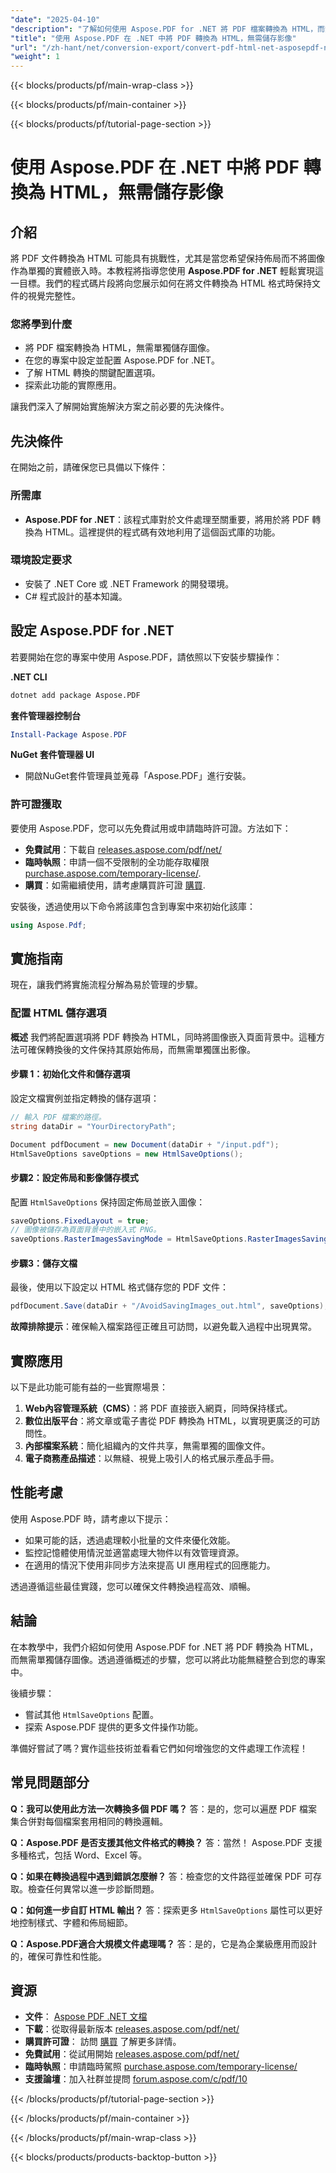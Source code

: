 ```yaml
---
"date": "2025-04-10"
"description": "了解如何使用 Aspose.PDF for .NET 將 PDF 檔案轉換為 HTML，而無需單獨儲存影像。透過我們的詳細指南保持佈局完整性。"
"title": "使用 Aspose.PDF 在 .NET 中將 PDF 轉換為 HTML，無需儲存影像"
"url": "/zh-hant/net/conversion-export/convert-pdf-html-net-asposepdf-no-images/"
"weight": 1
---
```


{{< blocks/products/pf/main-wrap-class >}}

{{< blocks/products/pf/main-container >}}

{{< blocks/products/pf/tutorial-page-section >}}


# 使用 Aspose.PDF 在 .NET 中將 PDF 轉換為 HTML，無需儲存影像

## 介紹

將 PDF 文件轉換為 HTML 可能具有挑戰性，尤其是當您希望保持佈局而不將圖像作為單獨的實體嵌入時。本教程將指導您使用 **Aspose.PDF for .NET** 輕鬆實現這一目標。我們的程式碼片段將向您展示如何在將文件轉換為 HTML 格式時保持文件的視覺完整性。

### 您將學到什麼
- 將 PDF 檔案轉換為 HTML，無需單獨儲存圖像。
- 在您的專案中設定並配置 Aspose.PDF for .NET。
- 了解 HTML 轉換的關鍵配置選項。
- 探索此功能的實際應用。

讓我們深入了解開始實施解決方案之前必要的先決條件。

## 先決條件

在開始之前，請確保您已具備以下條件：

### 所需庫
- **Aspose.PDF for .NET**：該程式庫對於文件處理至關重要，將用於將 PDF 轉換為 HTML。這裡提供的程式碼有效地利用了這個函式庫的功能。

### 環境設定要求
- 安裝了 .NET Core 或 .NET Framework 的開發環境。
- C# 程式設計的基本知識。

## 設定 Aspose.PDF for .NET

若要開始在您的專案中使用 Aspose.PDF，請依照以下安裝步驟操作：

**.NET CLI**
```bash
dotnet add package Aspose.PDF
```

**套件管理器控制台**
```powershell
Install-Package Aspose.PDF
```

**NuGet 套件管理器 UI**
- 開啟NuGet套件管理員並蒐尋「Aspose.PDF」進行安裝。

### 許可證獲取

要使用 Aspose.PDF，您可以先免費試用或申請臨時許可證。方法如下：
- **免費試用**：下載自 [releases.aspose.com/pdf/net/](https://releases.aspose.com/pdf/net/)
- **臨時執照**：申請一個不受限制的全功能存取權限 [purchase.aspose.com/temporary-license/](https://purchase。aspose.com/temporary-license/).
- **購買**：如需繼續使用，請考慮購買許可證 [購買](https://purchase。aspose.com/buy).

安裝後，透過使用以下命令將該庫包含到專案中來初始化該庫：

```csharp
using Aspose.Pdf;
```

## 實施指南

現在，讓我們將實施流程分解為易於管理的步驟。

### 配置 HTML 儲存選項

**概述**
我們將配置選項將 PDF 轉換為 HTML，同時將圖像嵌入頁面背景中。這種方法可確保轉換後的文件保持其原始佈局，而無需單獨匯出影像。

#### 步驟 1：初始化文件和儲存選項
設定文檔實例並指定轉換的儲存選項：

```csharp
// 輸入 PDF 檔案的路徑。
string dataDir = "YourDirectoryPath";

Document pdfDocument = new Document(dataDir + "/input.pdf");
HtmlSaveOptions saveOptions = new HtmlSaveOptions();
```

#### 步驟2：設定佈局和影像儲存模式

配置 `HtmlSaveOptions` 保持固定佈局並嵌入圖像：

```csharp
saveOptions.FixedLayout = true;
// 圖像被儲存為頁面背景中的嵌入式 PNG。
saveOptions.RasterImagesSavingMode = HtmlSaveOptions.RasterImagesSavingModes.AsEmbeddedPartsOfPngPageBackground;
```

#### 步驟3：儲存文檔
最後，使用以下設定以 HTML 格式儲存您的 PDF 文件：

```csharp
pdfDocument.Save(dataDir + "/AvoidSavingImages_out.html", saveOptions);
```

**故障排除提示**：確保輸入檔案路徑正確且可訪問，以避免載入過程中出現異常。

## 實際應用

以下是此功能可能有益的一些實際場景：

1. **Web內容管理系統（CMS）**：將 PDF 直接嵌入網頁，同時保持樣式。
2. **數位出版平台**：將文章或電子書從 PDF 轉換為 HTML，以實現更廣泛的可訪問性。
3. **內部檔案系統**：簡化組織內的文件共享，無需單獨的圖像文件。
4. **電子商務產品描述**：以無縫、視覺上吸引人的格式展示產品手冊。

## 性能考慮

使用 Aspose.PDF 時，請考慮以下提示：
- 如果可能的話，透過處理較小批量的文件來優化效能。
- 監控記憶體使用情況並適當處理大物件以有效管理資源。
- 在適用的情況下使用非同步方法來提高 UI 應用程式的回應能力。

透過遵循這些最佳實踐，您可以確保文件轉換過程高效、順暢。

## 結論

在本教學中，我們介紹如何使用 Aspose.PDF for .NET 將 PDF 轉換為 HTML，而無需單獨儲存圖像。透過遵循概述的步驟，您可以將此功能無縫整合到您的專案中。

後續步驟：
- 嘗試其他 `HtmlSaveOptions` 配置。
- 探索 Aspose.PDF 提供的更多文件操作功能。

準備好嘗試了嗎？實作這些技術並看看它們如何增強您的文件處理工作流程！

## 常見問題部分

**Q：我可以使用此方法一次轉換多個 PDF 嗎？**
答：是的，您可以遍歷 PDF 檔案集合併對每個檔案套用相同的轉換邏輯。

**Q：Aspose.PDF 是否支援其他文件格式的轉換？**
答：當然！ Aspose.PDF 支援多種格式，包括 Word、Excel 等。

**Q：如果在轉換過程中遇到錯誤怎麼辦？**
答：檢查您的文件路徑並確保 PDF 可存取。檢查任何異常以進一步診斷問題。

**Q：如何進一步自訂 HTML 輸出？**
答：探索更多 `HtmlSaveOptions` 屬性可以更好地控制樣式、字體和佈局細節。

**Q：Aspose.PDF適合大規模文件處理嗎？**
答：是的，它是為企業級應用而設計的，確保可靠性和性能。

## 資源
- **文件**： [Aspose PDF .NET 文檔](https://reference.aspose.com/pdf/net/)
- **下載**：從取得最新版本 [releases.aspose.com/pdf/net/](https://releases.aspose.com/pdf/net/)
- **購買許可證**： 訪問 [購買](https://purchase.aspose.com/buy) 了解更多詳情。
- **免費試用**：從試用開始 [releases.aspose.com/pdf/net/](https://releases.aspose.com/pdf/net/)
- **臨時執照**：申請臨時駕照 [purchase.aspose.com/temporary-license/](https://purchase.aspose.com/temporary-license/)
- **支援論壇**：加入社群並提問 [forum.aspose.com/c/pdf/10](https://forum.aspose.com/c/pdf/10)

{{< /blocks/products/pf/tutorial-page-section >}}

{{< /blocks/products/pf/main-container >}}

{{< /blocks/products/pf/main-wrap-class >}}

{{< blocks/products/products-backtop-button >}}